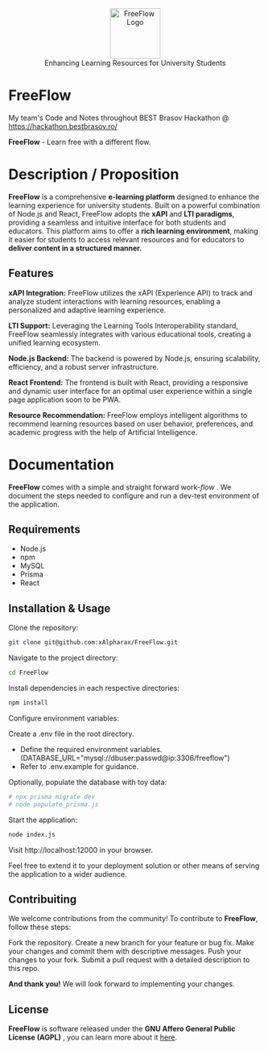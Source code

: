 <div align="center">
<picture>
  <source media="(prefers-color-scheme: dark)" srcset="https://github.com/xAlpharax/FreeFlow/blob/master/assets/FreeFlowLogo.png">
  <img alt="FreeFlow Logo" src="https://github.com/xAlpharax/FreeFlow/blob/master/assets/FreeFlowLogo.png" height="100px">
</picture>
<br>
Enhancing Learning Resources for University Students
</div>

# FreeFlow
My team's Code and Notes throughout BEST Brasov Hackathon @ https://hackathon.bestbrasov.ro/

**FreeFlow** - Learn free with a different flow.

# Description / Proposition

**FreeFlow** is a comprehensive **e-learning platform** designed to enhance the learning experience for university students. Built on a powerful combination of Node.js and React, FreeFlow adopts the **xAPI** and **LTI paradigms**, providing a seamless and intuitive interface for both students and educators. This platform aims to offer a **rich learning environment**, making it easier for students to access relevant resources and for educators to **deliver content in a structured manner.**

## Features

**xAPI Integration:** FreeFlow utilizes the xAPI (Experience API) to track and analyze student interactions with learning resources, enabling a personalized and adaptive learning experience.

**LTI Support:** Leveraging the Learning Tools Interoperability standard, FreeFlow seamlessly integrates with various educational tools, creating a unified learning ecosystem.

**Node.js Backend:** The backend is powered by Node.js, ensuring scalability, efficiency, and a robust server infrastructure.

**React Frontend:** The frontend is built with React, providing a responsive and dynamic user interface for an optimal user experience within a single page application soon to be PWA.

**Resource Recommendation:** FreeFlow employs intelligent algorithms to recommend learning resources based on user behavior, preferences, and academic progress with the help of Artificial Intelligence.

# Documentation

**FreeFlow** comes with a simple and straight forward work-*flow* . We document the steps needed to configure and run a dev-test environment of the application.

## Requirements

- Node.js
- npm
- MySQL
- Prisma
- React

## Installation & Usage

Clone the repository:

```bash
git clone git@github.com:xAlpharax/FreeFlow.git
```

Navigate to the project directory:

```bash
cd FreeFlow
```

Install dependencies in each respective directories:

```bash
npm install
```

Configure environment variables:

Create a .env file in the root directory.
- Define the required environment variables. (DATABASE_URL="mysql://dbuser:passwd@ip:3306/freeflow")
- Refer to .env.example for guidance.

Optionally, populate the database with toy data:

```bash
# npx prisma migrate dev
# node populate_prisma.js
```

Start the application:

```bash
node index.js
```

Visit http://localhost:12000 in your browser.

Feel free to extend it to your deployment solution or other means of serving the application to a wider audience.

## Contribuiting

We welcome contributions from the community! To contribute to **FreeFlow**, follow these steps:

Fork the repository.
Create a new branch for your feature or bug fix.
Make your changes and commit them with descriptive messages.
Push your changes to your fork.
Submit a pull request with a detailed description to this repo.

**And thank you!** We will look forward to implementing your changes.

## License

**FreeFlow** is software released under the **GNU Affero General Public License (AGPL)** , you can learn more about it [here](https://www.gnu.org/licenses/agpl-3.0.en.html).

